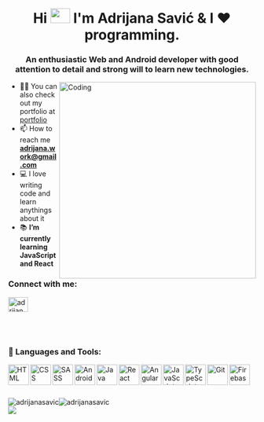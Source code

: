 <h1 align="center">Hi <img src="https://camo.githubusercontent.com/e8e7b06ecf583bc040eb60e44eb5b8e0ecc5421320a92929ce21522dbc34c891/68747470733a2f2f6d656469612e67697068792e636f6d2f6d656469612f6876524a434c467a6361737252346961377a2f67697068792e676966" alt="" height="30" width="40"> I'm Adrijana Savić & I ❤️ programming.
</h1>
<h3 align="center">An enthusiastic Web and Android developer with good attention to detail and strong will to learn new technologies.</h3>

<!-- <p align="left"> <img src="https://komarev.com/ghpvc/?username=adrijanasavic&label=Profile%20views&color=129e00&style=plastic" alt="adrijanasavic" /> </p> -->
<img align="right" alt="Coding" width="400" src="https://cdn.dribbble.com/users/1519660/screenshots/4536550/media/053531508b8be8f7002815911fa86cdc.gif">

- 👨‍💻 You can also check out my portfolio at <a href="https://adrijana-savic-portfolio.netlify.app/">portfolio </a>
- 📫 How to reach me **adrijana.work@gmail.com**
- 💻 I love writing code and learn anythings about it
- 📚 **I’m currently learning JavaScript and React**

<h3 align="left">Connect with me:</h3>
<p align="left">
<a href="https://www.linkedin.com/in/adrijana-savi%C4%87-50249176/" target="blank"><img align="center" src="https://cdn.jsdelivr.net/npm/simple-icons@3.0.1/icons/linkedin.svg" alt="adrijanasavic" height="30" width="40" /></a>
</p>
</br></br>
<p align="center" dir="auto">
  <h3 align="left">🔨 Languages and Tools:</h3>
    <img align="left" src="https://raw.githubusercontent.com/zumrudu-anka/zumrudu-anka/master/images/html5.svg" alt="HTML" height="42px" style="max-width: 100%;">
    <img align="left" src="https://raw.githubusercontent.com/zumrudu-anka/zumrudu-anka/master/images/css.svg" alt="CSS" height="42px" style="max-width: 100%;">
    <img align="left" src="https://raw.githubusercontent.com/zumrudu-anka/zumrudu-anka/master/images/sass.svg" alt="SASS" height="42px" style="max-width: 100%;">
    <img align="left" src="https://raw.githubusercontent.com/zumrudu-anka/zumrudu-anka/master/images/android.svg" alt="Android" height="42px" style="max-width: 100%;">
    <img align="left" src="https://raw.githubusercontent.com/zumrudu-anka/zumrudu-anka/master/images/java-original.svg" alt="Java" height="42px" style="max-width:100%;">
    <img align="left" src="https://raw.githubusercontent.com/zumrudu-anka/zumrudu-anka/master/images/react-original.svg" alt="React" height="42px" style="max-          width:100%;">
    <img align="left" src="https://cdn.worldvectorlogo.com/logos/angular-icon.svg" alt="Angular" height="42px" style="max-width: 100%;">
    <img align="left" src="https://raw.githubusercontent.com/zumrudu-anka/zumrudu-anka/master/images/javascript.svg" alt="JavaScript" height="42px" style="max-width:100%;">
    <img align="left" src="https://raw.githubusercontent.com/rahul-jha98/github_readme_icons/main/language_and_tools/square/typescript/typescript.svg" alt="TypeScript" height="42px" style="max-width: 100%;">
    <img align="left" src="https://raw.githubusercontent.com/rahul-jha98/github_readme_icons/main/language_and_tools/square/git-scm/git-scm.svg" alt="Git" height="42px" style="max-width: 100%;">
    <img align="left" src="https://raw.githubusercontent.com/rahul-jha98/github_readme_icons/main/language_and_tools/square/firebase/firebase.svg" alt="Firebase" height="42px" style="max-width: 100%;">
</p>
</br></br></br></br>

<div align="center">
  <div style="display: flex;">
   <img align="center" src="https://github-readme-stats.vercel.app/api/top-langs?username=adrijanasavic&show_icons=true&locale=en&layout=compact" alt="adrijanasavic" />
    
   <img align="center" src="https://github-readme-stats.vercel.app/api?username=adrijanasavic&show_icons=true&locale=en" alt="adrijanasavic" />
  </div>
</div>

<!--
## Snake eating my contribution graph

<img  src="https://github.com/adrijanasavic/adrijanasavic/raw/output/github-contribution-grid-snake.svg" alt="Snake animation" style="max-width: 100%; margin-top: 60px;">
-->

<img src="https://devrajvilla.in/wp-content/uploads/2018/04/source.gif">
